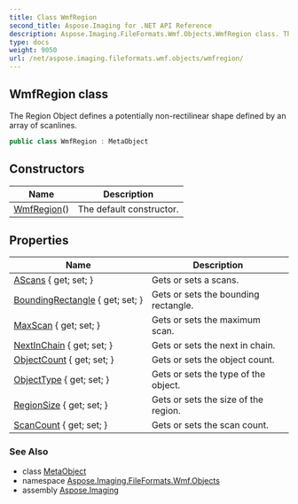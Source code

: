 ```yaml
---
title: Class WmfRegion
second_title: Aspose.Imaging for .NET API Reference
description: Aspose.Imaging.FileFormats.Wmf.Objects.WmfRegion class. The Region Object defines a potentially nonrectilinear shape defined by an array of scanlines
type: docs
weight: 9050
url: /net/aspose.imaging.fileformats.wmf.objects/wmfregion/
---
```

## WmfRegion class

The Region Object defines a potentially non-rectilinear shape defined by an array of scanlines.

```csharp
public class WmfRegion : MetaObject
```

## Constructors

| Name | Description |
| --- | --- |
| [WmfRegion](wmfregion/)() | The default constructor. |

## Properties

| Name | Description |
| --- | --- |
| [AScans](../../aspose.imaging.fileformats.wmf.objects/wmfregion/ascans/) { get; set; } | Gets or sets a scans. |
| [BoundingRectangle](../../aspose.imaging.fileformats.wmf.objects/wmfregion/boundingrectangle/) { get; set; } | Gets or sets the bounding rectangle. |
| [MaxScan](../../aspose.imaging.fileformats.wmf.objects/wmfregion/maxscan/) { get; set; } | Gets or sets the maximum scan. |
| [NextInChain](../../aspose.imaging.fileformats.wmf.objects/wmfregion/nextinchain/) { get; set; } | Gets or sets the next in chain. |
| [ObjectCount](../../aspose.imaging.fileformats.wmf.objects/wmfregion/objectcount/) { get; set; } | Gets or sets the object count. |
| [ObjectType](../../aspose.imaging.fileformats.wmf.objects/wmfregion/objecttype/) { get; set; } | Gets or sets the type of the object. |
| [RegionSize](../../aspose.imaging.fileformats.wmf.objects/wmfregion/regionsize/) { get; set; } | Gets or sets the size of the region. |
| [ScanCount](../../aspose.imaging.fileformats.wmf.objects/wmfregion/scancount/) { get; set; } | Gets or sets the scan count. |

### See Also

* class [MetaObject](../../aspose.imaging.fileformats.emf/metaobject/)
* namespace [Aspose.Imaging.FileFormats.Wmf.Objects](../../aspose.imaging.fileformats.wmf.objects/)
* assembly [Aspose.Imaging](../../)


